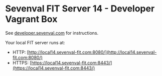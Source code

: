 # Sevenval FIT Server 14 - Developer Vagrant Box

See [developer.sevenval.com](http://developer.sevenval.com/start/get-started/developer-setup.html) for instructions.

Your local FIT server runs at:

* HTTP: [http://local14.sevenval-fit.com:8080/](http://local14.sevenval-fit.com:8080/)
* HTTPS: [https://local14.sevenval-fit.com:8443/](https://local14.sevenval-fit.com:8443/)

